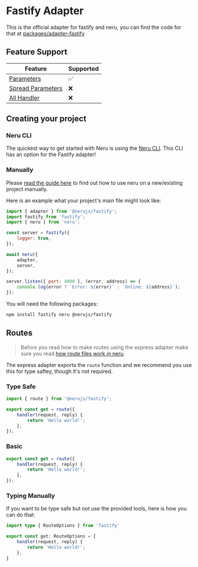 # Fastify Adapter

This is the official adapter for fastify and neru, you can find the code for that at [packages/adapter-fastify](https://github.com/ghostdevv/neru/tree/main/packages/adapter-fastify)

## Feature Support

| Feature                                                         | Supported |
|-----------------------------------------------------------------|-----------|
| [Parameters](/guide/routes/parameters#regular-parameters)       | ✅        |
| [Spread Parameters](/guide/routes/parameters#spread-parameters) | ❌        |
| [All Handler](/guide/routes/handlers#all-handlers)              | ❌        |

## Creating your project

### Neru CLI

The quickest way to get started with Neru is using the [Neru CLI](/guide/#neru-cli). This CLI has an option for the Fastify adapter!

### Manually

Please [read the guide here](/guide/#add-neru-to-an-existing-project) to find out how to use neru on a new/existing project manually.

Here is an example what your project's main file might look like:

```js
import { adapter } from '@nerujs/fastify';
import fastify from 'fastify';
import { neru } from 'neru';

const server = fastify({
    logger: true,
});

await neru({
    adapter,
    server,
});

server.listen({ port: 4000 }, (error, address) => {
    console.log(error ? `Error: ${error}` : `Online: ${address}`);
});
```

You will need the following packages:

```bash
npm install fastify neru @nerujs/fastify
```

## Routes

> Before you read how to make routes using the express adapter make sure you read [how route files work in neru](/guide/routes).

The express adapter exports the `route` function and we recommend you use this for type saftey, though it's not required.

### Type Safe

```js
import { route } from '@nerujs/fastify';

export const get = route({
    handler(request, reply) {
        return 'Hello world!';
    },
});
```

### Basic

```js
export const get = route({
    handler(request, reply) {
        return 'Hello world!';
    },
});
```

### Typing Manually

If you want to be type safe but not use the provided tools, here is how you can do that:

```ts
import type { RouteOptions } from 'fastify'

export const get: RouteOptions = {
    handler(request, reply) {
        return 'Hello world!';
    },
}
```